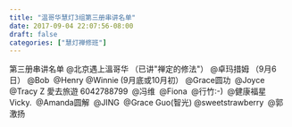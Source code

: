 ```yaml
---
title: "温哥华慧灯3组第三册串讲名单"
date: 2017-09-04 22:07:56-08:00
draft: false
categories: ["慧灯禅修班"]
---
```

第三册串讲名单
@北京遇上溫哥华 （已讲"禅定的修法"）
@卓玛措姆 （9月6日）
@Bob 
@Henry 
@Winnie (9月底或10月初）
@Grace圆功 
@Joyce 
@Tracy Z 愛去旅遊 6042788799 
@冯维 
@Fiona 
@行竹:-) 
@健康福星 Vicky. 
@Amanda圆解 
@JING 
@Grace Guo(智光) @sweetstrawberry 
@郭激扬 
